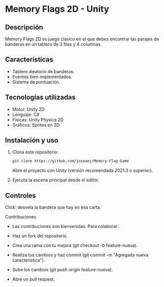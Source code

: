 # Memory Flags 2D - Unity

## Descripción

Memory Flags 2D es juego clasico en el que debes encontrar las parajes de banderas en un tablero de 3 filas y 4 columnas.

## Características

- Tablero aleatorio de banderas.
- Eventos bien implementados.
- Sistema de puntuación.

## Tecnologías utilizadas

- Motor: Unity 2D
- Lenguaje: C#
- Físicas: Unity Physics 2D
- Gráficos: Sprites en 2D

## Instalación y uso

1. Clona este repositorio:

   ```bash
   git clone https://github.com/joseaej/Memory-Flag-Game
   ```
   Abre el proyecto con Unity (versión recomendada 2021.3 o superior).

2. Ejecuta la escena principal desde el editor.

## Controles

Click: desvela la bandera que hay en esa carta.

Contribuciones

- Las contribuciones son bienvenidas. Para colaborar:

- Haz un fork del repositorio.

- Crea una rama con tu mejora (git checkout -b feature-nueva).

- Realiza tus cambios y haz commit (git commit -m "Agregada nueva característica").

- Sube los cambios (git push origin feature-nueva).

- Abre un pull request.
